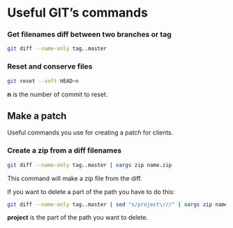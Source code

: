 # Useful GIT’s commands

### Get filenames diff between two branches or tag
```bash
git diff --name-only tag..master
```

### Reset and conserve files
```bash
git reset --soft HEAD~n
```

**n** is the number of commit to reset.

## Make a patch

Useful commands you use for creating a patch for clients.

### Create a zip from a diff filenames
```bash
git diff --name-only tag..master | xargs zip name.zip
```

This command will make a zip file from the diff.

If you want to delete a part of the path you have to do this:

```bash
git diff --name-only tag..master | sed "s/project\///" | xargs zip name.zip
```

**project** is the part of the path you want to delete.

